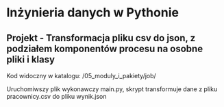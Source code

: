 # Inżynieria danych w Pythonie

##  Projekt - Transformacja pliku csv do json, z podziałem komponentów procesu na osobne pliki i klasy
Kod widoczny w katalogu:
/05_moduly_i_pakiety/job/

Uruchomiwszy plik wykonawczy main.py, skrypt transformuje dane z pliku pracownicy.csv do pliku wynik.json

